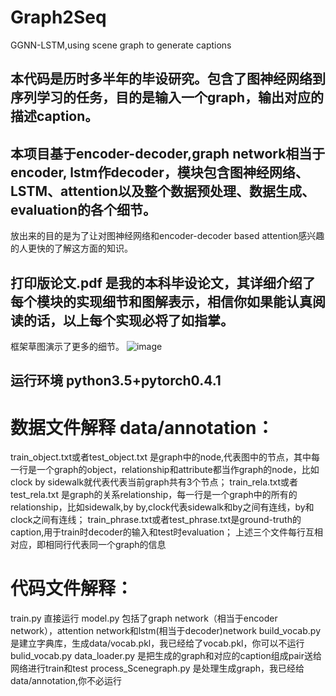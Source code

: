 # Graph2Seq
GGNN-LSTM,using scene graph to generate captions

## 本代码是历时多半年的毕设研究。包含了图神经网络到序列学习的任务，目的是输入一个graph，输出对应的描述caption。

## 本项目基于encoder-decoder,graph network相当于encoder, lstm作decoder，模块包含图神经网络、LSTM、attention以及整个数据预处理、数据生成、evaluation的各个细节。

放出来的目的是为了让对图神经网络和encoder-decoder based attention感兴趣的人更快的了解这方面的知识。

## 打印版论文.pdf 是我的本科毕设论文，其详细介绍了每个模块的实现细节和图解表示，相信你如果能认真阅读的话，以上每个实现必将了如指掌。
框架草图演示了更多的细节。
![image](https://github.com/nwpuhq/Graph2Seq/blob/master/%E6%A1%86%E6%9E%B6%E8%8D%89%E5%9B%BE.png)


## 运行环境 python3.5+pytorch0.4.1

# 数据文件解释  data/annotation：
  train_object.txt或者test_object.txt 是graph中的node,代表图中的节点，其中每一行是一个graph的object，relationship和attribute都当作graph的node，比如clock  by  sidewalk就代表代表当前graph共有3个节点；
  train_rela.txt或者test_rela.txt 是graph的关系relationship，每一行是一个graph中的所有的relationship，比如sidewalk,by  by,clock代表sidewalk和by之间有连线，by和clock之间有连线；
  train_phrase.txt或者test_phrase.txt是ground-truth的caption,用于train时decoder的输入和test时evaluation；
  上述三个文件每行互相对应，即相同行代表同一个graph的信息
  
# 代码文件解释：
  train.py 直接运行
  model.py 包括了graph network（相当于encoder network），attention network和lstm(相当于decoder)network
  build_vocab.py是建立字典库，生成data/vocab.pkl，我已经给了vocab.pkl，你可以不运行bulid_vocab.py
  data_loader.py 是把生成的graph和对应的caption组成pair送给网络进行train和test
  process_Scenegraph.py 是处理生成graph，我已经给data/annotation,你不必运行
  
  
